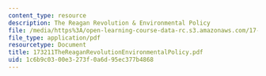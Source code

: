 ```yaml
---
content_type: resource
description: The Reagan Revolution & Environmental Policy
file: /media/https%3A/open-learning-course-data-rc.s3.amazonaws.com/17-32-environmental-politics-and-policy-spring-2003/1c6b9c0300e3273f0a6d95ec377b4868_173211TheReaganRevolutionEnvironmentalPolicy.pdf
file_type: application/pdf
resourcetype: Document
title: 173211TheReaganRevolutionEnvironmentalPolicy.pdf
uid: 1c6b9c03-00e3-273f-0a6d-95ec377b4868
---
```


